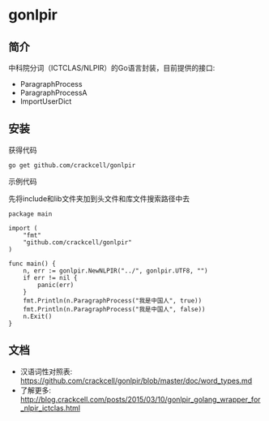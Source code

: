 # gonlpir

## 简介

中科院分词（ICTCLAS/NLPIR）的Go语言封装，目前提供的接口:

- ParagraphProcess
- ParagraphProcessA
- ImportUserDict

## 安装

获得代码

    go get github.com/crackcell/gonlpir

示例代码

先将include和lib文件夹加到头文件和库文件搜索路径中去

    package main
    
    import (
        "fmt"
        "github.com/crackcell/gonlpir"
    )
    
    func main() {
        n, err := gonlpir.NewNLPIR("../", gonlpir.UTF8, "")
        if err != nil {
            panic(err)
        }
        fmt.Println(n.ParagraphProcess("我是中国人", true))
        fmt.Println(n.ParagraphProcess("我是中国人", false))
        n.Exit()
    }

## 文档

- 汉语词性对照表: https://github.com/crackcell/gonlpir/blob/master/doc/word_types.md
- 了解更多: http://blog.crackcell.com/posts/2015/03/10/gonlpir_golang_wrapper_for_nlpir_ictclas.html
